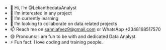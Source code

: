 - 👋 Hi, I’m @LekanthedataAnalyst
- 👀 I’m interested in any project
- 🌱 I’m currently learning 
- 💞️ I’m looking to collaborate on data related projects
- 📫 Reach me on sanniafeez9@gmail.com or WhatsApp +2348168517570  
- 😄 Pronouns: I am fun to be with and dedicated Data Analyst
- ⚡ Fun fact: I love coding and training people.

<!---
LekanthedataAnalYst/LekanthedataAnalYst is a ✨ special ✨ repository because its `README.md` (this file) appears on your GitHub profile.
You can click the Preview link to take a look at your changes.
--->
